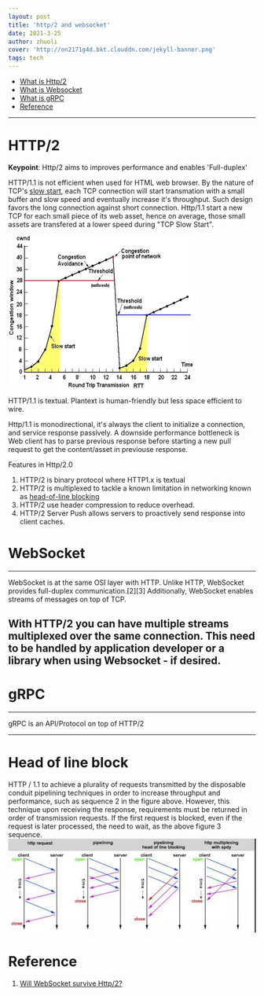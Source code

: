 ```yaml
---
layout: post
title: 'http/2 and websocket'
date: 2021-3-25
author: zhuoli
cover: 'http://on2171g4d.bkt.clouddn.com/jekyll-banner.png'
tags: tech 
---
```


- [What is Http/2](#HTTP/2)
- [What is Websocket](#Websocket)
- [What is gRPC](#gRPC)
- [Reference](#Reference)

----------------------------
# HTTP/2
**Keypoint**: Http/2 aims to improves performance and enables 'Full-duplex' 

HTTP/1.1 is not efficient when used for HTML web browser. By the nature of TCP's [slow start](https://en.wikipedia.org/wiki/TCP_congestion_control), each TCP connection will start transmation with a small buffer and slow speed and eventually increase it's throughput. Such design favors the long connection against short connection.  Http/1.1 start a new TCP for each small piece of its web asset, hence on average, those small assets are transfered at a lower speed during "TCP Slow Start". 

![TCP Congestion](/assets/img/TCPCongestion.jpg)

HTTP/1.1 is textual. Plantext is human-friendly but less space efficient to wire.

Http/1.1 is monodirectional, it's always the client to initialize a connection, and service response passively. A downside performance bottleneck is Web client has to parse previous response before starting a new pull request to get the content/asset in previouse response. 


Features in Http/2.0
1. HTTP/2 is binary protocol where HTTP1.x is textual
1. HTTP/2 is multiplexed to tackle a known limitation in networking known as [head-of-line blocking](#head-of-line-block)
1. HTTP/2 use header compression to reduce overhead.
1. HTTP/2 Server Push allows servers to proactively send response into client caches.

# WebSocket
----
WebSocket is at the same OSI layer with HTTP. Unlike HTTP, WebSocket provides full-duplex communication.[2][3] Additionally, WebSocket enables streams of messages on top of TCP. 

With HTTP/2 you can have multiple streams multiplexed over the same connection. This need to be handled by application developer or a library when using Websocket - if desired.
----

# gRPC
----

gRPC is an API/Protocol on top of HTTP/2

----
# Head of line block
HTTP / 1.1 to achieve a plurality of requests transmitted by the disposable conduit pipelining techniques in order to increase throughput and performance, such as sequence 2 in the figure above. However, this technique upon receiving the response, requirements must be returned in order of transmission requests. If the first request is blocked, even if the request is later processed, the need to wait, as the above figure 3 sequence.
![Head of line block](/assets/img/hol-block.jpg)

# Reference
1. [Will WebSocket survive Http/2?](https://www.infoq.com/articles/websocket-and-http2-coexist/)